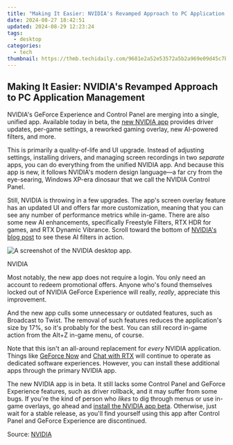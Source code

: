 ```yaml
---
title: "Making It Easier: NVIDIA's Revamped Approach to PC Application Management"
date: 2024-08-27 18:42:51
updated: 2024-08-29 12:23:24
tags:
  - desktop
categories:
  - tech
thumbnail: https://thmb.techidaily.com/9681e2a52e53572a5b2a969e09d45c7b049caa711109cfbd8cfddd28b50dfbe3.jpg
---
```


## Making It Easier: NVIDIA's Revamped Approach to PC Application Management

NVIDIA's GeForce Experience and Control Panel are merging into a single, unified app. Available today in beta, the [new NVIDIA app](https://www.nvidia.com/en-us/software/nvidia-app/) provides driver updates, per-game settings, a reworked gaming overlay, new AI-powered filters, and more.

 This is primarily a quality-of-life and UI upgrade. Instead of adjusting settings, installing drivers, and managing screen recordings in two _separate_ apps, you can do everything from the unified NVIDIA app. And because this app is new, it follows NVIDIA's modern design language—a far cry from the eye-searing, Windows XP-era dinosaur that we call the NVIDIA Control Panel.

 Still, NVIDIA is throwing in a few upgrades. The app's screen overlay feature has an updated UI and offers far more customization, meaning that you can see any number of performance metrics while in-game. There are also some new AI enhancements, specifically Freestyle Filters, RTX HDR for games, and RTX Dynamic Vibrance. Scroll toward the bottom of [NVIDIA's blog post](https://www.nvidia.com/en-us/geforce/news/nvidia-app-beta-download/) to see these AI filters in action.

![A screenshot of the NVIDIA desktop app.](https://static1.howtogeekimages.com/wordpress/wp-content/uploads/2024/02/25.jpg) 

NVIDIA

 Most notably, the new app does not require a login. You only need an account to redeem promotional offers. Anyone who's found themselves locked out of NVIDIA GeForce Experience will really, _really_, appreciate this improvement.

 And the new app culls some unnecessary or outdated features, such as Broadcast to Twist. The removal of such features reduces the application's size by 17%, so it's probably for the best. You can still record in-game action from the Alt+Z in-game menu, of course.

 Note that this isn't an all-around replacement for _every_ NVIDIA application. Things like [GeForce Now](https://instagram-video-recordings.techidaily.com/new-instagram-showcase-video-reversal-techniques-for-2024/) and [Chat with RTX](https://android-unlock.techidaily.com/how-to-track-imei-number-of-sony-through-google-earth-by-drfone-android/) will continue to operate as dedicated software experiences. However, you can install these additional apps through the primary NVIDIA app.

 The new NVIDIA app is in beta. It still lacks some Control Panel and GeForce Experience features, such as driver rollback, and it may suffer from some bugs. If you're the kind of person who _likes_ to dig through menus or use in-game overlays, go ahead and [install the NVIDIA app beta](https://www.nvidia.com/en-us/software/nvidia-app/). Otherwise, just wait for a stable release, as you'll find yourself using this app after Control Panel and GeForce Experience are discontinued.

 Source: [NVIDIA](https://www.nvidia.com/en-us/geforce/news/nvidia-app-beta-download/)

<ins class="adsbygoogle"
     style="display:block"
     data-ad-format="autorelaxed"
     data-ad-client="ca-pub-7571918770474297"
     data-ad-slot="1223367746"></ins>



<ins class="adsbygoogle"
     style="display:block"
     data-ad-client="ca-pub-7571918770474297"
     data-ad-slot="8358498916"
     data-ad-format="auto"
     data-full-width-responsive="true"></ins>

